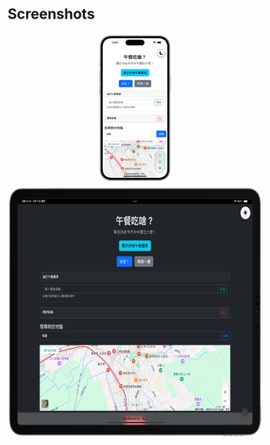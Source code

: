 
# Screenshots
<p align="center">
  <img src="https://raw.githubusercontent.com/ian20040409/Lunch-webview-swift/refs/heads/main/demo_pic/iphone-1.png" height="300">
  <img src="https://raw.githubusercontent.com/ian20040409/Lunch-webview-swift/refs/heads/main/demo_pic/ipad-1.png" height="500">
</p>
